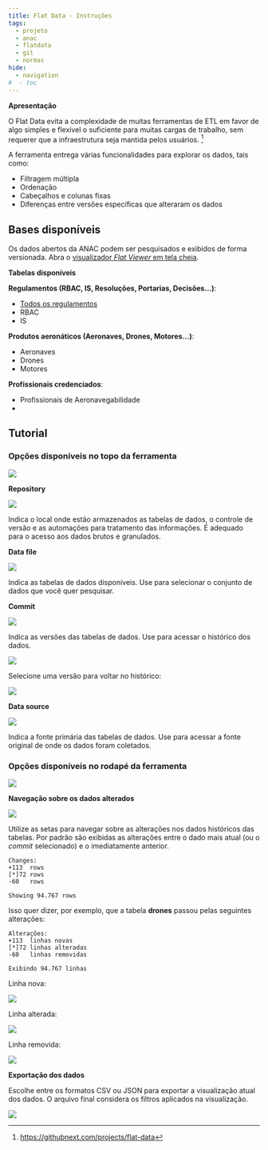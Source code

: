 ```yaml
---
title: Flat Data - Instruções
tags: 
  - projeto
  - anac 
  - flatdata  
  - git 
  - normas
hide:
  - navigation
#  - toc
---
```


**Apresentação**

O Flat Data evita a complexidade de muitas ferramentas de ETL em favor de algo simples e flexível o suficiente para muitas cargas de trabalho, sem requerer que a infraestrutura seja mantida pelos usuários. [^1]

[^1]: https://githubnext.com/projects/flat-data

A ferramenta entrega várias funcionalidades para explorar os dados, tais como:

- Filtragem múltipla
- Ordenação
- Cabeçalhos e colunas fixas
- Diferenças entre versões específicas que alteraram os dados

## Bases disponíveis

Os dados abertos da ANAC podem ser pesquisados e exibidos de forma versionada.
Abra o [visualizador _Flat Viewer_ em tela cheia](https://flatgithub.com/gabrielmacedoanac/flat-data-anac?filename=regulamentos.tsv).

**Tabelas disponíveis**

**Regulamentos (RBAC, IS, Resoluções, Portarias, Decisões...)**:
- [Todos os regulamentos](https://flatgithub.com/gabrielmacedoanac/flat-data-anac?filename=regulamentos.tsv)
- RBAC
- IS

**Produtos aeronáticos (Aeronaves, Drones, Motores...)**:
- Aeronaves
- Drones
- Motores

**Profissionais credenciados**:
- Profissionais de Aeronavegabilidade
- 

## Tutorial

### Opções disponíveis no topo da ferramenta

![](https://user-images.githubusercontent.com/83769557/170712636-bdd38347-2853-45ef-a0e6-1d0585db816e.png)

**Repository**

![](https://user-images.githubusercontent.com/83769557/170711558-c477f10e-c288-49f3-8c5e-937e0471c915.png)

Indica o local onde estão armazenados as tabelas de dados, o controle de versão e as automações para tratamento das informações. É adequado para o acesso aos dados brutos e granulados.

**Data file**

![](https://user-images.githubusercontent.com/83769557/170711993-c499f736-e220-4aaa-baa4-c64ab243c3f9.png)

Indica as tabelas de dados disponíveis. Use para selecionar o conjunto de dados que você quer pesquisar.

**Commit**

![](https://user-images.githubusercontent.com/83769557/170712391-88b1538b-274a-4668-a475-1a91e9cbbb31.png)

Indica as versões das tabelas de dados. Use para acessar o histórico dos dados.

![](https://user-images.githubusercontent.com/83769557/170712765-b2077234-a3ec-4081-ad05-f7e71ce12604.png)

Selecione uma versão para voltar no histórico:

![](https://user-images.githubusercontent.com/83769557/170713235-1fcdb35d-0c5f-46a8-8bad-9c43141a7b4f.png)


**Data source**

![](https://user-images.githubusercontent.com/83769557/170713913-9926154c-40eb-4bce-be09-8c2127b45e2c.png)

Indica a fonte primária das tabelas de dados. Use para acessar a fonte original de onde os dados foram coletados.


### Opções disponíveis no rodapé da ferramenta

![](https://user-images.githubusercontent.com/83769557/170714452-20df6297-021a-4167-87c9-e3a32da80e9a.png)

**Navegação sobre os dados alterados**

![](https://user-images.githubusercontent.com/83769557/170714625-ce15fb5d-36b1-4088-b6b6-8d430ff06545.png)

Utilize as setas para navegar sobre as alterações nos dados históricos das tabelas. Por padrão são exibidas as alterações entre o dado mais atual (ou o _commit_ selecionado) e o imediatamente anterior.

```
Changes: 
+113  rows
[*]72 rows
-60   rows

Showing 94.767 rows
```

Isso quer dizer, por exemplo, que a tabela **drones** passou pelas seguintes alterações:

```
Alterações: 
+113  linhas novas
[*]72 linhas alteradas
-60   linhas removidas

Exibindo 94.767 linhas
```

Linha nova:

![](https://user-images.githubusercontent.com/83769557/170716984-69cc8d67-deb7-4ebb-888b-ba8c1139237e.png)

Linha alterada:

![](https://user-images.githubusercontent.com/83769557/170716742-3306c6b1-5acc-4d39-8346-0bee89904524.png)

Linha removida:

![](https://user-images.githubusercontent.com/83769557/170716802-e19922eb-0aa0-4717-8a09-cb4b47803507.png)

**Exportação dos dados**

Escolhe entre os formatos CSV ou JSON para exportar a visualização atual dos dados. O arquivo final considera os filtros aplicados na visualização.

![](https://user-images.githubusercontent.com/83769557/170715447-ba345e71-498b-4945-b177-84c4337a3b69.png)
